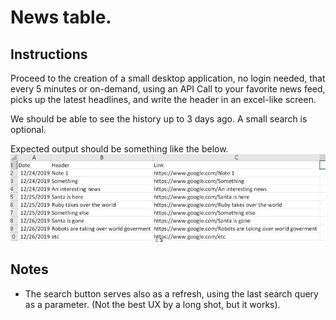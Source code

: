 # News table.

## Instructions

Proceed to the creation of a small desktop application, no login needed, that every 5 minutes or on-demand, using an API Call to your favorite news feed, picks up the latest headlines, and write the header in an excel-like screen.

We should be able to see the history up to 3 days ago. A small search is optional.

Expected output should be something like the below.
![output](./assets/image003.png)

## Notes
* The search button serves also as a refresh, using the last search query as a parameter. (Not the best UX by a long shot, but it works).

